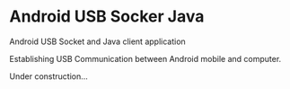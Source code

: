 # Android USB Socker Java
Android USB Socket and Java client application 

Establishing USB Communication between Android mobile and computer. 

Under construction... 
